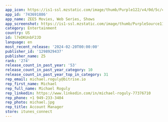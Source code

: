 ```yaml
---
app_icon: https://is1-ssl.mzstatic.com/image/thumb/Purple122/v4/0d/5c/c6/0d5cc6b9-ae6d-4984-566c-102f26ae5a3d/AppIcon-1x_U007emarketing-0-7-0-0-85-220-0.png/1024x1024bb.png
app_id: '743691886'
app_name: ZEE5 Movies, Web Series, Shows
app_screenshot: https://is1-ssl.mzstatic.com/image/thumb/PurpleSource112/v4/16/03/c0/1603c0e3-6cc1-4e45-aedf-8d2874b94493/70212a0c-3da9-42bb-9690-71c810e7f451_1-App-store_iphone-5.jpg/1242x2208bb.png
category: Entertainment
country: US
id: l7eDKUnbF2JD
language: en
most_recent_release: '2024-02-20T00:00:00'
publisher_id: '1298929437'
publisher_name: Z5
rank: '274'
release_count_in_past_year: '53'
release_count_in_past_year_category: 10
release_count_in_past_year_top_in_category: 31
rep_email: michael.roguly@bitrise.io
rep_first_name: Michael
rep_full_name: Michael Roguly
rep_linkedin: https://www.linkedin.com/in/michael-roguly-77376710
rep_phone: +1 949-233-3404
rep_photo: michael.jpg
rep_title: Account Manager
store: itunes_connect
---
```

